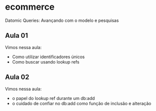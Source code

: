 # ecommerce

Datomic Queries: Avançando com o modelo e pesquisas

## Aula 01

Vimos nessa aula:

- Como utilizar identificadores únicos
- Como buscar usando lookup refs

## Aula 02

Vimos nessa aula:

- o papel do lookup ref durante um db:add
- o cuidado de confiar no db:add como função de inclusão e alteração
